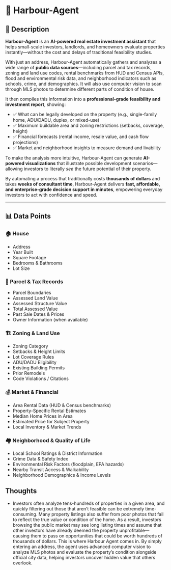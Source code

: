 # 🏡 Harbour-Agent  

## 📖 Description  
**Harbour-Agent** is an **AI-powered real estate investment assistant** that helps small-scale investors, landlords, and homeowners evaluate properties instantly—without the cost and delays of traditional feasibility studies.  

With just an address, Harbour-Agent automatically gathers and analyzes a wide range of **public data sources**—including parcel and tax records, zoning and land use codes, rental benchmarks from HUD and Census APIs, flood and environmental risk data, and neighborhood indicators such as schools, crime, and demographics. It will also use computer vision to scan through MLS photos to determine different parts of condition of house. 

It then compiles this information into a **professional-grade feasibility and investment report**, showing:  
- ✅ What can be legally developed on the property (e.g., single-family home, ADU/DADU, duplex, or mixed-use)  
- ✅ Maximum buildable area and zoning restrictions (setbacks, coverage, height)  
- ✅ Financial forecasts (rental income, resale value, and cash flow projections)  
- ✅ Market and neighborhood insights to measure demand and livability  

To make the analysis more intuitive, Harbour-Agent can generate **AI-powered visualizations** that illustrate possible development scenarios—allowing investors to literally *see* the future potential of their property.  

By automating a process that traditionally costs **thousands of dollars** and takes **weeks of consultant time**, Harbour-Agent delivers **fast, affordable, and enterprise-grade decision support in minutes**, empowering everyday investors to act with confidence and speed.  

---

## 📊 Data Points  

### 🏠 House  
- Address  
- Year Built  
- Square Footage  
- Bedrooms & Bathrooms  
- Lot Size  

### 📑 Parcel & Tax Records  
- Parcel Boundaries  
- Assessed Land Value  
- Assessed Structure Value  
- Total Assessed Value  
- Past Sale Dates & Prices  
- Owner Information (when available)  

### 🏗️ Zoning & Land Use  
- Zoning Category  
- Setbacks & Height Limits  
- Lot Coverage Rules  
- ADU/DADU Eligibility  
- Existing Building Permits  
- Prior Remodels  
- Code Violations / Citations  

### 💰 Market & Financial  
- Area Rental Data (HUD & Census benchmarks)  
- Property-Specific Rental Estimates  
- Median Home Prices in Area  
- Estimated Price for Subject Property  
- Local Inventory & Market Trends  

### 🏘️ Neighborhood & Quality of Life  
- Local School Ratings & District Information  
- Crime Data & Safety Index  
- Environmental Risk Factors (floodplain, EPA hazards)  
- Nearby Transit Access & Walkability  
- Neighborhood Demographics & Income Levels  

## Thoughts
- Investors often analyze tens-hundreds of properties in a given area, and quickly filtering out those that aren’t feasible can be extremely time-consuming. Many property listings also suffer from poor photos that fail to reflect the true value or condition of the home. As a result, investors browsing the public market may see long listing times and assume that other investors have already deemed the property unprofitable—causing them to pass on opportunities that could be worth hundreds of thousands of dollars. This is where Harbour Agent comes in. By simply entering an address, the agent uses advanced computer vision to analyze MLS photos and evaluate the property’s condition alongside official city data, helping investors uncover hidden value that others overlook.